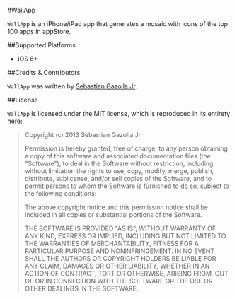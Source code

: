 #WallApp

`WallApp`  is an iPhone/iPad app that generates a mosaic with icons of the top 100 apps in appStore.



##Supported Platforms

- iOS 6+

 
##Credits & Contributors

`WallApp` was written by [Sebastian Gazolla Jr][1].

  [1]: http://gazapps.com

  
##License

`WallApp` is licensed under the MIT license, which is reproduced in its entirety here:


>Copyright (c) 2013 Sebastian Gazolla Jr
>
>Permission is hereby granted, free of charge, to any person obtaining a copy
>of this software and associated documentation files (the "Software"), to deal
>in the Software without restriction, including without limitation the rights
>to use, copy, modify, merge, publish, distribute, sublicense, and/or sell
>copies of the Software, and to permit persons to whom the Software is
>furnished to do so, subject to the following conditions:
>
>The above copyright notice and this permission notice shall be included in
>all copies or substantial portions of the Software.
>
>THE SOFTWARE IS PROVIDED "AS IS", WITHOUT WARRANTY OF ANY KIND, EXPRESS OR
>IMPLIED, INCLUDING BUT NOT LIMITED TO THE WARRANTIES OF MERCHANTABILITY,
>FITNESS FOR A PARTICULAR PURPOSE AND NONINFRINGEMENT. IN NO EVENT SHALL THE
>AUTHORS OR COPYRIGHT HOLDERS BE LIABLE FOR ANY CLAIM, DAMAGES OR OTHER
>LIABILITY, WHETHER IN AN ACTION OF CONTRACT, TORT OR OTHERWISE, ARISING FROM,
>OUT OF OR IN CONNECTION WITH THE SOFTWARE OR THE USE OR OTHER DEALINGS IN
>THE SOFTWARE.
